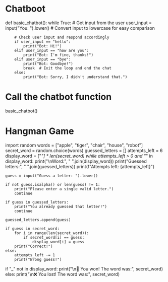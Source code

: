 # Chatboot
def basic_chatbot():
    while True:
        # Get input from the user
        user_input = input("You: ").lower()  # Convert input to lowercase for easy comparison

        # Check user input and respond accordingly
        if user_input == "hello":
            print("Bot: Hi!")
        elif user_input == "how are you":
            print("Bot: I'm fine, thanks!")
        elif user_input == "bye":
            print("Bot: Goodbye!")
            break  # Exit the loop and end the chat
        else:
            print("Bot: Sorry, I didn't understand that.")

# Call the chatbot function
basic_chatbot()

# Hangman Game
import random
words = ["apple", "tiger", "chair", "house", "robot"]
secret_word = random.choice(words)
guessed_letters = []
attempts_left = 6
display_word = ["_"] * len(secret_word)
while attempts_left > 0 and "_" in display_word:
    print("\nWord:", " ".join(display_word))
    print("Guessed letters:", " ".join(guessed_letters))
    print(f"Attempts left: {attempts_left}")
    
    guess = input("Guess a letter: ").lower()

    if not guess.isalpha() or len(guess) != 1:
        print("Please enter a single valid letter.")
        continue

    if guess in guessed_letters:
        print("You already guessed that letter!")
        continue

    guessed_letters.append(guess)

    if guess in secret_word:
        for i in range(len(secret_word)):
            if secret_word[i] == guess:
                display_word[i] = guess
        print("Correct!")
    else:
        attempts_left -= 1
        print("Wrong guess!")
if "_" not in display_word:
    print("\n🎉 You won! The word was:", secret_word)
else:
    print("\n❌ You lost! The word was:", secret_word)
